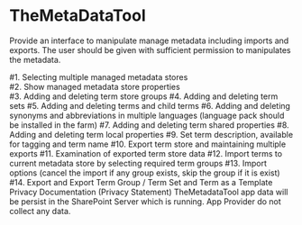 # TheMetaDataTool
Provide an interface to manipulate manage metadata including imports and exports. The user should be given with sufficient permission to manipulates the metadata. 

#1. Selecting multiple managed metadata stores   
#2. Show managed metadata store properties  
#3. Adding and deleting term store groups
#4. Adding and deleting term sets
#5. Adding and deleting terms and child terms
#6. Adding and deleting synonyms and abbreviations in multiple languages (language pack should be installed in the farm)
#7. Adding and deleting term shared properties
#8. Adding and deleting term local properties
#9. Set term description, available for tagging and term name
#10. Export term store and maintaining multiple exports
#11. Examination of exported term store data
#12. Import terms to current metadata store by selecting required term groups
#13. Import options (cancel the import if any group exists, skip the group if it is exist) 
#14. Export and Export Term Group / Term Set and Term as a Template
Privacy Documentation (Privacy Statement)
TheMetadataTool app data will be persist in the SharePoint Server which is running. App Provider do not collect any data.
